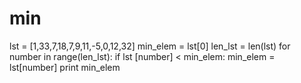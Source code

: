 # min
lst = [1,33,7,18,7,9,11,-5,0,12,32]
min_elem = lst[0]
len_lst = len(lst)
for number in range(len_lst):
 if lst [number] < min_elem:
  min_elem = lst[number]
 print min_elem 
